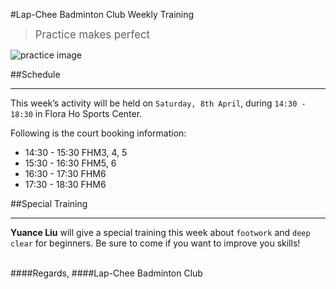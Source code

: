 #Lap-Chee Badminton Club Weekly Training

><big>Practice makes perfect</big>

![practice image](https://i.ytimg.com/vi/OHE5a1iJeV0/hqdefault.jpg)

##Schedule
***
This week’s activity will be held on `Saturday, 8th April`, during `14:30 - 18:30` in Flora Ho Sports Center.

Following is the court booking information:  

* 14:30 - 15:30 FHM3, 4, 5
* 15:30 - 16:30 FHM5, 6
* 16:30 - 17:30 FHM6
* 17:30 - 18:30 FHM6

##Special Training
***
**Yuance Liu** will give a special training this week about `footwork` and `deep clear` for beginners. Be sure to come if you want to improve you skills!

<br/>
####Regards,
####Lap-Chee Badminton Club
